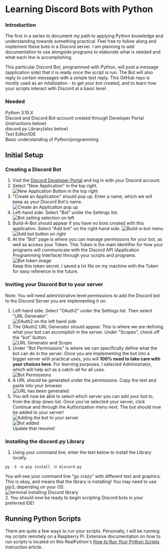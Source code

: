 # Learning Discord Bots with Python
### Introduction</br>
The first in a series to document my path to applying Python knowledge and understanding towards something practical. Feel free to follow along and implement these bots in a Discord server. I am planning to add documentation to use alongside programs to elaborate what is needed and what each line is accomplishing.

This particular Discord Bot, programmed with Python, will post a message (application side) that it is ready once the script is run. The Bot will also reply to certain messages with a simple text reply. This GitHub repo is mostly used as an initalization - to get your bot created, and to learn how your scripts interact with Discord at a basic level.

### Needed <br/>
Python 3.10.X <br/>
Discord and Discord Bot account created through Developer Portal (instructions below) <br/>
discord.py Library(also below)</br>
Text Editor/IDE <br/>
Basic understanding of Python/programming<br/>

## Initial Setup
### Creating a Discord Bot
1. Visit the [Discord Developer Portal](https://discord.com/developers/applications) and log in with your Discord account. 
2. Select "New Application" in the top right. </br>
![New Application Button in the top right](https://i.imgur.com/q80dwZa.png)
3. "Create an Application" should pop up. Enter a name, which we will keep as your Discord Bot's name.</br>
![Create an Application pop up](https://i.imgur.com/foBx65h.png)
4. Left-hand side: Select "Bot" under the Settings list. </br>
![Bot setting selection on left](https://i.imgur.com/qjZ18y6.png)
5. Build-A-Bot should appear if you have no bots created with this application. Select "Add bot" on the right-hand side.
![Build-a-bot menu](https://i.imgur.com/kAGkRNz.png) </br>
![Add bot button on right](https://i.imgur.com/IBvJ28m.png)
6. At the "Bot" page is where you can manage permissions for your bot, as well as access your Token. This Token is the main identifier for how your programs will communicate with the Discord API (Application Programming Interface) through your scripts and programs. </br>
![Bot token image](https://i.imgur.com/MRuujdk.png) </br>
Keep this token secret. I saved a txt file on my machine with the Token for easy reference in the future.

### Inviting your Discord Bot to your server
Note: You will need administrative level permissions to add the Discord bot to the Discord Server you are implementing it on. </br>
1. Left-hand side: Select "OAuth2" under the Settings list. Then select "URL Generator". </br>
![0Auth2 on the left hand side](https://i.imgur.com/yABhJFh.png)
2. The OAuth2 URL Generator should appear. This is where we are defining what your bot can accomplish in the server. Under "Scopes", check off the "bot" button. </br>
![URL Generator and Scope](https://i.imgur.com/sMBUlHR.png)
3. Under "Bot Permissions" is where we can specifically define what the bot can do in the server. Once you are implementing the bot into a bigger server with practical uses, you will **100% need to take care with your choices here**. For learning purposes, I selected Administrator, which will help act as a catch-all for all uses. </br>
![Bot Permissions](https://i.imgur.com/xTXpCEv.png)
4. A URL should be generated under the permissions. Copy the text and paste into your browser. </br>
![URL has been generated](https://i.imgur.com/NCyodF7.png)
5. You will now be able to select which server you can add your bot to, from the drop down list. Once you've selected your server, click Continue and through the Authorization menu next. The bot should now be added to your server! </br>
![Adding the bot to your server](https://i.imgur.com/Qavj9uW.png) </br>
![Bot added](https://i.imgur.com/AmynN5p.png) </br>
Update that resume! 

### Installing the discord.py Library
1. Using your command line, enter the text below to install the Library locally.
```
py -3 -m pip install -U discord.py
```
You will see your command line "go crazy" with different text and graphics. This is okay, and means that the library is installing! You may need to use pip3, depending on your OS. </br>
![terminal installing Discord library](https://i.imgur.com/eX4WkCU.png) </br>
2. You should now be ready to begin scripting Discord bots in your preferred IDE!

## Running Python Scripts
There are quite a few ways to run your scripts. Personally, I will be running my scripts remotely on a Raspberry Pi. Extensive documentation on how to run scripts is located on this RealPython's [How to Run Your Python Scripts](https://realpython.com/run-python-scripts/) instruction article.
